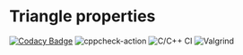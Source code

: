 # Triangle properties
[![Codacy Badge](https://app.codacy.com/project/badge/Grade/1b5e5f004ebb4aaaa6a134b15a9c3a33)](https://www.codacy.com/gh/stepin105085/Triangle/dashboard?utm_source=github.com&amp;utm_medium=referral&amp;utm_content=stepin105085/Triangle&amp;utm_campaign=Badge_Grade)
![cppcheck-action](https://github.com/stepin105085/Triangle/workflows/cppcheck-action/badge.svg)
![C/C++ CI](https://github.com/stepin105085/Triangle_mini_project/workflows/C/C++%20CI/badge.svg)
![Valgrind](https://github.com/99002762/Triangle/workflows/Valgrind/badge.svg)
